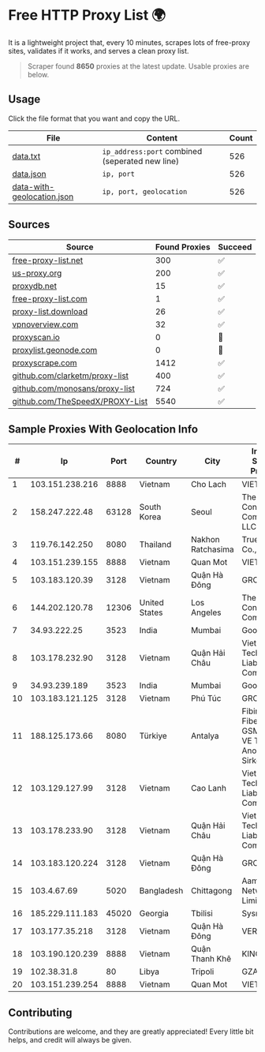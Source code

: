
# Free HTTP Proxy List 🌍

It is a lightweight project that, every 10 minutes, scrapes lots of free-proxy sites, validates if it works, and serves a clean proxy list.


> Scraper found **8650** proxies at the latest update. Usable proxies are below.

## Usage

Click the file format that you want and copy the URL.


|File|Content|Count|
|----|-------|-----|
|[data.txt](https://raw.githubusercontent.com/themiralay/Proxy-List-World/master/data.txt)|`ip_address:port` combined (seperated new line)|526|
|[data.json](https://raw.githubusercontent.com/themiralay/Proxy-List-World/master/data.json)|`ip, port`|526|
|[data-with-geolocation.json](https://raw.githubusercontent.com/themiralay/Proxy-List-World/master/data-with-geolocation.json)|`ip, port, geolocation`|526|

## Sources

|Source|Found Proxies|Succeed|
|------|-------------|-------|
|[free-proxy-list.net](https://free-proxy-list.net)|300|✅|
|[us-proxy.org](https://www.us-proxy.org)|200|✅|
|[proxydb.net](http://proxydb.net)|15|✅|
|[free-proxy-list.com](https://free-proxy-list.com/?page=&port=&type%5B%5D=http&type%5B%5D=https&up_time=0&search=Search)|1|✅|
|[proxy-list.download](https://www.proxy-list.download/HTTP)|26|✅|
|[vpnoverview.com](https://vpnoverview.com/privacy/anonymous-browsing/free-proxy-servers)|32|✅|
|[proxyscan.io](https://www.proxyscan.io)|0|🚫|
|[proxylist.geonode.com](https://proxylist.geonode.com/api/proxy-list?limit=300&page=1&sort_by=lastChecked&sort_type=desc&protocols=http,https)|0|🚫|
|[proxyscrape.com](https://api.proxyscrape.com/v2/?request=displayproxies&protocol=http&timeout=10000&country=all&ssl=all&anonymity=all)|1412|✅|
|[github.com/clarketm/proxy-list](https://raw.githubusercontent.com/clarketm/proxy-list/master/proxy-list-raw.txt)|400|✅|
|[github.com/monosans/proxy-list](https://raw.githubusercontent.com/monosans/proxy-list/main/proxies/http.txt)|724|✅|
|[github.com/TheSpeedX/PROXY-List](https://raw.githubusercontent.com/TheSpeedX/PROXY-List/master/http.txt)|5540|✅|


## Sample Proxies With Geolocation Info

|#|Ip|Port|Country|City|Internet Service Provider|
|-|--|----|-------|----|-------------------------|
|1|103.151.238.216|8888|Vietnam|Cho Lach|VIETBRANDS|
|2|158.247.222.48|63128|South Korea|Seoul|The Constant Company, LLC|
|3|119.76.142.250|8080|Thailand|Nakhon Ratchasima|True Internet Co., Ltd.|
|4|103.151.239.155|8888|Vietnam|Quan Mot|VIETBRANDS|
|5|103.183.120.39|3128|Vietnam|Quận Hà Đông|GRCITY|
|6|144.202.120.78|12306|United States|Los Angeles|The Constant Company|
|7|34.93.222.25|3523|India|Mumbai|Google LLC|
|8|103.178.232.90|3128|Vietnam|Quận Hải Châu|Viet Digital Technology Liability Company|
|9|34.93.239.189|3523|India|Mumbai|Google LLC|
|10|103.183.121.125|3128|Vietnam|Phú Túc|GRCITY|
|11|188.125.173.66|8080|Türkiye|Antalya|Fibim Fibernet GSM Sanayi VE Ticaret Anonim Sirketi|
|12|103.129.127.99|3128|Vietnam|Cao Lanh|Viet Digital Technology Liability Company|
|13|103.178.233.90|3128|Vietnam|Quận Hải Châu|Viet Digital Technology Liability Company|
|14|103.183.120.224|3128|Vietnam|Quận Hà Đông|GRCITY|
|15|103.4.67.69|5020|Bangladesh|Chittagong|Aamra Networks Limited|
|16|185.229.111.183|45020|Georgia|Tbilisi|Sysnet LLC|
|17|103.177.35.218|3128|Vietnam|Quận Hà Đông|VERMOS|
|18|103.190.120.239|8888|Vietnam|Quận Thanh Khê|KINGBOND|
|19|102.38.31.8|80|Libya|Tripoli|GZA|
|20|103.151.239.254|8888|Vietnam|Quan Mot|VIETBRANDS|



## Contributing

Contributions are welcome, and they are greatly appreciated! Every
little bit helps, and credit will always be given.

